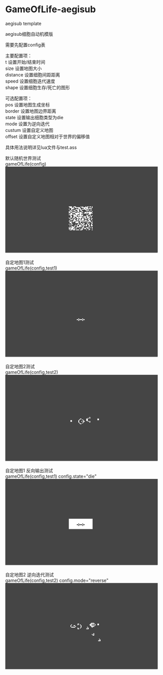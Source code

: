 # GameOfLife-aegisub
aegisub template

aegisub细胞自动机模版

需要先配置config表

主要配置项：  
    t 设置开始/结束时间  
    size 设置地图大小  
    distance 设置细胞间距距离  
    speed 设置细胞迭代速度  
    shape 设置细胞生存/死亡的图形  

可选配置项：  
    pos 设置地图生成坐标  
    border 设置地图边界距离  
    state 设置输出细胞类型为die  
    mode 设置为逆向迭代  
    custum 设置自定义地图  
    offset 设置自定义地图相对于世界的偏移值  

具体用法说明详见lua文件与test.ass

 默认随机世界测试  
 gameOfLife(config) 
![默认随机世界](https://github.com/haiyang830/GameOfLife-aegisub/blob/master/gif/test%20random%20world.gif)

自定地图1测试  
gameOfLife(config,test1)  
![自定地图1测试](https://github.com/haiyang830/GameOfLife-aegisub/blob/master/gif/test1.gif)

自定地图2测试  
gameOfLife(config,test2)  
![自定地图2测试](https://github.com/haiyang830/GameOfLife-aegisub/blob/master/gif/test2.gif)

自定地图1 反向输出测试  
gameOfLife(config,test1) config.state="die"  
![自定地图1 反向输出测试](https://github.com/haiyang830/GameOfLife-aegisub/blob/master/gif/world-test1%20state-die.gif)

自定地图2 逆向迭代测试  
gameOfLife(config,test2) config.mode="reverse"  
![自定地图2 逆向迭代测试](https://github.com/haiyang830/GameOfLife-aegisub/blob/master/gif/world-test2%20mode-reverse.gif)
